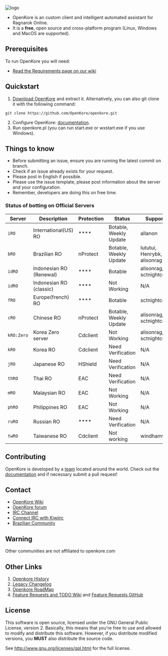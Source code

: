 ![logo](https://upload.wikimedia.org/wikipedia/commons/b/b5/Kore_2g_logo.png)

* OpenKore is an custom client and intelligent automated assistant for Ragnarok Online.
* It is a **free**, open source and cross-platform program (Linux, Windows and MacOS are supported).

## Prerequisites

To run OpenKore you will need:
* [Read the Requirements page on our wiki](http://wiki.openkore.com/index.php/How_to_run_OpenKore#Requirements)

## Quickstart

1. [Download OpenKore](https://github.com/OpenKore/openkore/archive/master.zip) and extract it. Alternatively, you can also git clone it with the following command:

```
git clone https://github.com/OpenKore/openkore.git
```

2. Configure OpenKore: [documentation](http://openkore.com/index.php/Category:Control).
3. Run openkore.pl (you can run start.exe or wxstart.exe if you use Windows).

## Things to know

* Before submitting an issue, ensure you are running the latest commit on branch.
* Check if an issue already exists for your request.
* Please post in English if possible.
* Please use the issue template, please post information about the server and your configuration.
* Remember, developers are doing this on free time.

### Status of botting on Official Servers

| Server | Description | Protection | Status | Supporter |
| --- | --- | --- | --- | --- |
| `iRO` | International(US) RO | **** | Botable, Weekly Update | allanon |
| `bRO` | Brazilian RO | nProtect | Botable, Weekly Update | lututui, Henrybk, alisonrag |
| `idRO` | Indonesian RO (Renewal) | **** | Botable | alisonrag, sctnightcore |
| `idRO` | Indonesian RO (classic) | **** | Not Working | N/A  |
| `fRO` | Europe(french) RO | **** | Botable | sctnightcore | 
| `cRO` | Chinese RO | nProtect | Botable, Weekly Update | alisonrag, sctnightcore |
| `kRO:Zero` | Korea Zero server | Cdclient | Not Working | alisonrag, sctnightcore  |
| `kRO` | Korea RO | Cdclient | Need Verification |  N/A |
| `jRO` | Japanese RO | HShield | Need Verification | N/A |
| `thRO` | Thai RO | EAC | Need Verification | N/A |
| `mRO` | Malaysian RO | EAC | Not Working | N/A |
| `phRO` | Philippines RO | EAC | Not Working | N/A |
| `ruRO` | Russian RO | **** | Need Verification | N/A |
| `twRO` | Taiwanese RO | Cdclient | Not working | windhamwong |

## Contributing

OpenKore is developed by a [team](https://github.com/OpenKore/openkore/graphs/contributors) located around the world. Check out the [documentation](http://openkore.com/index.php/Manual) and if necessary submit a pull request!

## Contact

* [OpenKore Wiki](http://wiki.openkore.com/)
* [OpenKore forum](http://forums.openkore.com/)
* [IRC Channel](https://webchat.freenode.net/?channels=openkore) 
* [Connect IRC with Kiwiirc](https://kiwiirc.com/client/irc.freenode.net/?nick=IRC-Source_?#openkore)
* [Brazilian Community](http://openkorebrasil.org/)

## Warning

Other communities are not affiliated to openkore.com

## Other Links

1. [Openkore History](http://openkore.com/index.php/OpenKore)
2. [Legacy Changelog](https://github.com/OpenKore/openkore/blob/master/LegacyChangelog.md)
3. [Openkore RoadMap](http://openkore.com/index.php/Roadmap)
4. [Feature Requests and TODO Wiki](http://openkore.com/index.php/Category:Feature_Request) and [Feature Requests GitHub](https://github.com/OpenKore/openkore/issues?q=is%3Aopen+is%3Aissue+label%3A%22feature+request%22)

## License

This software is open source, licensed under the GNU General Public License, version 2. 
Basically, this means that you're free to use and allowed to modify and distribute this software. 
However, if you distribute modified versions, you **MUST** also distribute the source code.


See http://www.gnu.org/licenses/gpl.html for the full license.
